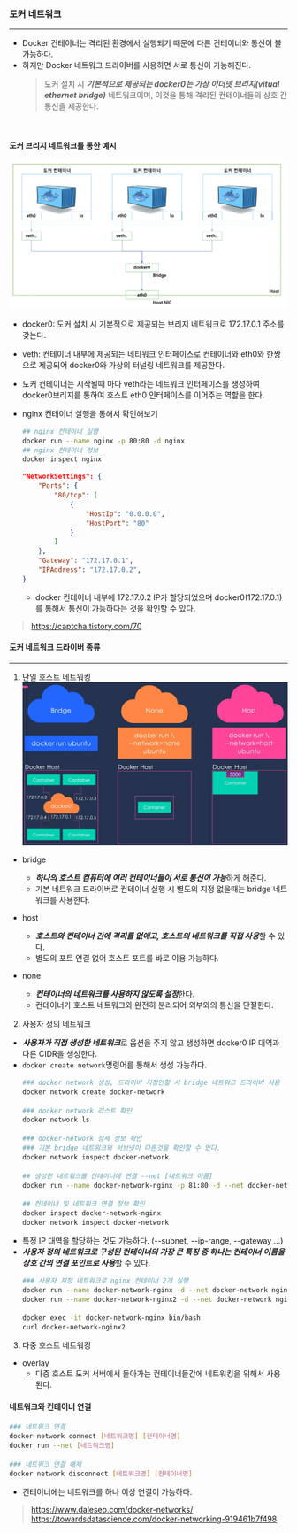 ### 도커 네트워크
---

- Docker 컨테이너는 격리된 환경에서 실행되기 때문에 다른 컨테이너와 통신이 불가능하다.
- 하지만 Docker 네트워크 드라이버를 사용하면 서로 통신이 가능해진다.
    > 도커 설치 시 ***기본적으로 제공되는 docker0는 가상 이더넷 브리지(vitual ethernet bridge)*** 네트워크이며, 이것을 통해 격리된 컨테이너들의 상호 간 통신을 제공한다.

<br/>

#### 도커 브리지 네트워크를 통한 예시
![](./img/docker_default_bridge_network.png)

- docker0: 도커 설치 시 기본적으로 제공되는 브리지 네트워크로 172.17.0.1 주소를 갖는다.
- veth: 컨테이너 내부에 제공되는 네티워크 인터페이스로 컨테이너와 eth0와 한쌍으로 제공되어 docker0와 가상의 터널링 네트워크를 제공한다.
- 도커 컨테이너는 시작될때 마다 veth라는 네트워크 인터페이스를 생성하여 docker0브리지를 통하여 호스트 eth0 인터페이스를 이어주는 역할을 한다.

- nginx 컨테이너 실행을 통해서 확인해보기
    ```bash
    ## nginx 컨테이너 실행
    docker run --name nginx -p 80:80 -d nginx
    ## nginx 컨테이너 정보
    docker inspect nginx
    ```
    ```json
    "NetworkSettings": {
        "Ports": {
            "80/tcp": [
                {
                    "HostIp": "0.0.0.0",
                    "HostPort": "80"
                }
            ]
        },
        "Gateway": "172.17.0.1",
        "IPAddress": "172.17.0.2",
    }
    ```
    - docker 컨테이너 내부에 172.17.0.2 IP가 할당되었으며 docker0(172.17.0.1)를 통해서 통신이 가능하다는 것을 확인할 수 있다.

> https://captcha.tistory.com/70

#### 도커 네트워크 드라이버 종류
---

1. 단일 호스트 네트워킹
![](./img/network.webp)

- bridge
  - ***하나의 호스트 컴퓨터에 여러 컨테이너들이 서로 통신이 가능***하게 해준다.
  - 기본 네트워크 드라이버로 컨테이너 실행 시 별도의 지정 없을때는 bridge 네트워크를 사용한다.

- host
   - ***호스트와 컨테이너 간에 격리를 없애고, 호스트의 네트워크를 직접 사용***할 수 있다.
   - 별도의 포트 연결 없어 호스트 포트를 바로 이용 가능하다.
- none
   - ***컨테이너의 네트워크를 사용하지 않도록 설정***한다.
   - 컨테이너가 호스트 네트워크와 완전히 분리되어 외부와의 통신을 단절한다.

2. 사용자 정의 네트워크
- ***사용자가 직접 생성한 네트워크***로 옵션을 주지 않고 생성하면 docker0 IP 대역과 다른 CIDR을 생성한다.
- `docker create network`명령어를 통해서 생성 가능하다.
    ```bash
    ### docker network 생성, 드라이버 지정안할 시 bridge 네트워크 드라이버 사용
    docker network create docker-network

    ### docker network 리스트 확인
    docker network ls

    ### docker-network 상세 정보 확인
    ### 기본 bridge 네트워크와 서브넷이 다른것을 확인할 수 있다.
    docker network inspect docker-network

    ## 생성한 네트워크를 컨테이너에 연결 --net [네트워크 이름]
    docker run --name docker-network-nginx -p 81:80 -d --net docker-network nginx

    ## 컨테이너 및 네트워크 연결 정보 확인
    docker inspect docker-network-nginx
    docker network inspect docker-network
    ```
- 특정 IP 대역을 할당하는 것도 가능하다. (--subnet, --ip-range, --gateway ...)
- ***사용자 정의 네트워크로 구성된 컨테이너의 가장 큰 특징 중 하나는 컨테이너 이름을 상호 간의 연결 포인트로 사용***할 수 있다.
    ```bash
    ### 사용자 지정 네트워크로 nginx 컨테이너 2개 실행
    docker run --name docker-network-nginx -d --net docker-network nginx
    docker run --name docker-network-nginx2 -d --net docker-network nginx

    docker exec -it docker-network-nginx bin/bash
    curl docker-network-nginx2
    ```
3. 다중 호스트 네트워킹
- overlay
  - 다중 호스트 도커 서버에서 돌아가는 컨테이너들간에 네트워킹을 위해서 사용된다.

#### 네트워크와 컨테이너 연결

```bash
### 네트워크 연결
docker network connect [네트워크명] [컨테이너명]
docker run --net [네트워크명]

### 네트워크 연결 해제
docker network disconnect [네트워크명] [컨테이너명]

```
- 컨테이너에는 네트워크를 하나 이상 연결이 가능하다.


> https://www.daleseo.com/docker-networks/
> https://towardsdatascience.com/docker-networking-919461b7f498